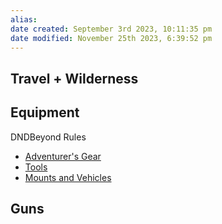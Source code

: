 ```yaml
---
alias: 
date created: September 3rd 2023, 10:11:35 pm
date modified: November 25th 2023, 6:39:52 pm
---
```

## Travel + Wilderness

## Equipment
DNDBeyond Rules
- [Adventurer's Gear](https://www.dndbeyond.com/sources/phb/equipment#AdventuringGear)
- [Tools](https://www.dndbeyond.com/sources/phb/equipment#Tools)
- [Mounts and Vehicles](https://www.dndbeyond.com/sources/phb/equipment#MountsandVehicles)

## Guns
